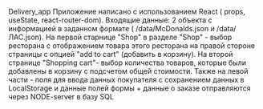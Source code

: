 Delivery_app
Приложение написано с использованием React ( props, useState, react-router-dom).
Входящие данные: 2 объекта с информацией в заданном формате ( /data/McDonalds.json и /data/ЛАС.json).
На первой старнице "Shop" в разделе "Shop" - выбор ресторана с отображением товара этого ресторана на правой стороне страницы с опцией "add to cart" (добавить в корзину).
На второй странице "Shopping cart"- выбор количества товаров, которые были добавлены в корзину с подсчетом общей стоимости. Также на левой части - поля для ввода данных покупателя с сохранением данных в LocalStorage и данные полей формы + данные о заказе отправляются через NODE-server в базу SQL
